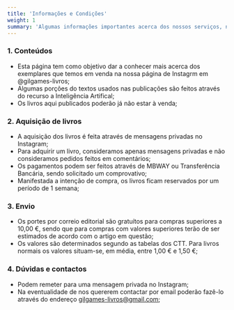 ```yaml
---
title: 'Informações e Condições'
weight: 1
summary: 'Algumas informações importantes acerca dos nossos serviços, no que respeita aos conteúdos desta página e aquisição, envio de livros'
---
```


### 1. Conteúdos

- Esta página tem como objetivo dar a conhecer mais acerca dos exemplares que temos em venda na nossa página de Instagrm em @gilgames-livros;
- Algumas porções do textos usados nas publicações são feitos através do recurso a Inteligência Artifical;
- Os livros aqui publicados poderão já não estar à venda;

### 2. Aquisição de livros

- A aquisição dos livros é feita através de mensagens privadas no Instagram;
- Para adquirir um livro, consideramos apenas mensagens privadas e não consideramos pedidos feitos em comentários;
- Os pagamentos podem ser feitos através de MBWAY ou Transferência Bancária, sendo solicitado um comprovativo;
- Manifestada a intenção de compra, os livros ficam reservados por um período de 1 semana;

### 3. Envio

- Os portes por correio editorial são gratuítos para compras superiores a 10,00 €, sendo que para compras com valores superiores terão de ser estimados de acordo com o artigo em questão;
- Os valores são determinados segundo as tabelas dos CTT. Para livros normais os valores situam-se, em média, entre 1,00 € e 1,50 €;

### 4. Dúvidas e contactos

- Podem remeter para uma mensagem privada no Instagram;
- Na eventualidade de nos quererem contactar por email poderão fazê-lo através do endereço gilgames-livros@gmail.com;
